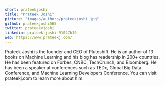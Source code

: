 ```yaml
---
short: prateekjoshi
title: "Prateek Joshi"
picture: "images/authors/prateekjoshi.jpg"
github: prateekjoshi565
twitter: prateekvjoshi
linkedin: prateek-joshi-91047b19
web: https://www.prateekj.com/
---
```


Prateek Joshi is the founder and CEO of Plutoshift. He is an author of 13 books on Machine Learning and his blog has readership in 200+ countries. He has been featured on Forbes, CNBC, TechCrunch, and Bloomberg. He has been a speaker at conferences such as TEDx, Global Big Data Conference, and Machine Learning Developers Conference. You can visit prateekj.com to learn more about him.
